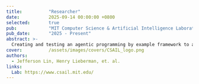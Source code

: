 ```yaml
---
title:          "Researcher"
date:           2025-09-14 00:00:00 +0800
selected:       true
pub:            "MIT Computer Science & Artificial Intelligence Laboratory"
pub_date:       "2025 - Present"
abstract: >-
  Creating and testing an agentic programming by example framework to automate digital tasks. 
cover:          /assets/images/covers/CSAIL_logo.png
authors:
  - Jefferson Lin, Henry Lieberman, et. al.  
links:
  Lab: https://www.csail.mit.edu/
---
```

